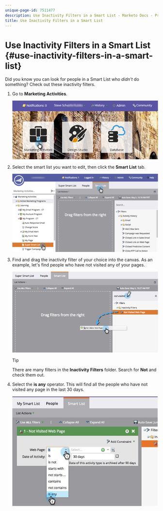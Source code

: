 ```yaml
---
unique-page-id: 7511477
description: Use Inactivity Filters in a Smart List - Marketo Docs - Product Documentation
title: Use Inactivity Filters in a Smart List
---
```


# Use Inactivity Filters in a Smart List {#use-inactivity-filters-in-a-smart-list}

Did you know you can look for people in a Smart List who *didn't* do something? Check out these inactivity filters.

1. Go to **Marketing Activities**.

   ![](assets/login-marketing-activities-3.png)

1. Select the smart list you want to edit, then click the **Smart List** tab.

   ![](assets/smartlist-choose.png)

1. Find and drag the inactivity filter of your choice into the canvas. As an example, let's find people who have not visited any of your pages.

   ![](assets/draginactivityfilter.png)

   >[!TIP]
   >
   >There are many filters in the **Inactivity Filters** folder. Search for **Not** and check them out.

1. Select the **is any** operator. This will find all the people who have not visited any page in the last 30 days.

   ![](assets/mysmartlist-people.jpg)
